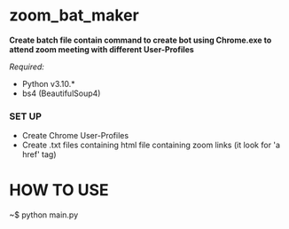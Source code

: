 # zoom_bat_maker
**Create batch file contain command to create bot using Chrome.exe to attend zoom meeting with different User-Profiles**

*Required:*
- Python v3.10.*
- bs4 (BeautifulSoup4)

### SET UP
- Create Chrome User-Profiles
- Create .txt files containing html file containing zoom links (it look for 'a href' tag)


# HOW TO USE

~$ python main.py

